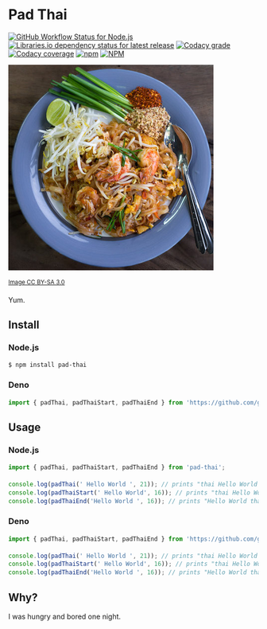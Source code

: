 # Pad Thai
[![GitHub Workflow Status for Node.js](https://img.shields.io/github/actions/workflow/status/giodamelio/pad-thai/node.yml?style=flat-square&label=Node.js%20Build)](https://github.com/giodamelio/pad-thai/actions/workflows/node.yml)
[![Libraries.io dependency status for latest release](https://img.shields.io/librariesio/release/npm/pad-thai?style=flat-square)](https://libraries.io/npm/pad-thai)
[![Codacy grade](https://img.shields.io/codacy/grade/804521530f134a7eaff3e4c192b8089c?style=flat-square)](https://app.codacy.com/gh/giodamelio/pad-thai/dashboard)
[![Codacy coverage](https://img.shields.io/codacy/coverage/804521530f134a7eaff3e4c192b8089c?style=flat-square)](https://app.codacy.com/gh/giodamelio/pad-thai/coverage/dashboard)
[![npm](https://img.shields.io/npm/v/pad-thai?style=flat-square)](https://www.npmjs.com/package/pad-thai)
[![NPM](https://img.shields.io/npm/l/pad-thai.svg?style=flat-square)](https://opensource.org/licenses/MIT)

![Pad Thai](pad-thai.jpg)

<sup>[Image CC BY-SA 3.0](https://en.wikipedia.org/wiki/Pad_thai#/media/File:Phat_Thai_kung_Chang_Khien_street_stall.jpg)</sup>

Yum.

## Install

### Node.js

```
$ npm install pad-thai
```

### Deno

```typescript
import { padThai, padThaiStart, padThaiEnd } from 'https://github.com/giodamelio/pad-thai/raw/master/src/index.ts';
```

## Usage

### Node.js

```javascript
import { padThai, padThaiStart, padThaiEnd } from 'pad-thai';

console.log(padThai(' Hello World ', 21)); // prints "thai Hello World thai"
console.log(padThaiStart(' Hello World', 16)); // prints "thai Hello World"
console.log(padThaiEnd('Hello World ', 16)); // prints "Hello World thai"
```

### Deno

```typescript
import { padThai, padThaiStart, padThaiEnd } from 'https://github.com/giodamelio/pad-thai/raw/master/src/index.ts';

console.log(padThai(' Hello World ', 21)); // prints "thai Hello World thai"
console.log(padThaiStart(' Hello World', 16)); // prints "thai Hello World"
console.log(padThaiEnd('Hello World ', 16)); // prints "Hello World thai"
```

## Why?

I was hungry and bored one night.
